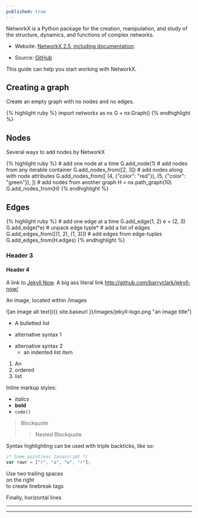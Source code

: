 ```yaml
---
published: true
---
```

NetworkX is a Python package for the creation, manipulation, and study of the structure, dynamics, and functions of complex networks.

- Website: [NetworkX 2.5, including documentation](https://networkx.github.io).

- Source: [GitHub](http://github.com/networkx/networkx)

This guide can help you start working with NetworkX.

## Creating a graph
Create an empty graph with no nodes and no edges.

<head>
    <title>Rouge</title>
    <link media="all" rel="stylesheet" type="text/css" href="../assets/rouge/rouge.css" />
    <style>
        pre{
            background: rgba(0, 0, 0, 0.95);
        }
    </style>
</head>

<body>
    {% highlight ruby %}
  	import networkx as nx
  	G = nx.Graph()
    {% endhighlight %}
</body>

## Nodes
Several ways to add nodes by NetworkX

<head>
    <title>Rouge</title>
    <link media="all" rel="stylesheet" type="text/css" href="../assets/rouge/rouge.css" />
    <style>
        pre{
            background: rgba(0, 0, 0, 0.95);
        }
    </style>
</head>

<body>
    {% highlight ruby %}
    # add one node at a time
    G.add_node(1)
    # add nodes from any iterable container
    G.add_nodes_from([2, 3])
    # add nodes along with node attributes
    G.add_nodes_from([
        (4, {"color": "red"}),
        (5, {"color": "green"}),
    ])
    # add nodes from another graph
    H = nx.path_graph(10)
    G.add_nodes_from(H)
    {% endhighlight %}
</body>

## Edges

<head>
    <title>Rouge</title>
    <link media="all" rel="stylesheet" type="text/css" href="../assets/rouge/rouge.css" />
    <style>
        pre{
            background: rgba(0, 0, 0, 0.95);
        }
    </style>
</head>

<body>
    {% highlight ruby %}
    # add one edge at a time
    G.add_edge(1, 2)
    e = (2, 3)
    G.add_edge(*e) # unpack edge typle*
    # add a list of edges
    G.add_edges_from([(1, 2), (1, 3)])
    # add edges from edge-tuples
    G.add_edges_from(H.edges)
    {% endhighlight %}
</body>

### Header 3

#### Header 4

A link to [Jekyll Now](http://github.com/networkx/networkx). A big ass literal link <http://github.com/barryclark/jekyll-now/>

An image, located within /images

![an image alt text]({{ site.baseurl }}/images/jekyll-logo.png "an image title")

* A bulletted list
- alternative syntax 1
+ alternative syntax 2
  - an indented list item

1. An
2. ordered
3. list

Inline markup styles:

- _italics_
- **bold**
- `code()`

> Blockquote
>> Nested Blockquote

Syntax highlighting can be used with triple backticks, like so:

```javascript
/* Some pointless Javascript */
var rawr = ["r", "a", "w", "r"];
```

Use two trailing spaces  
on the right  
to create linebreak tags  

Finally, horizontal lines

----
****